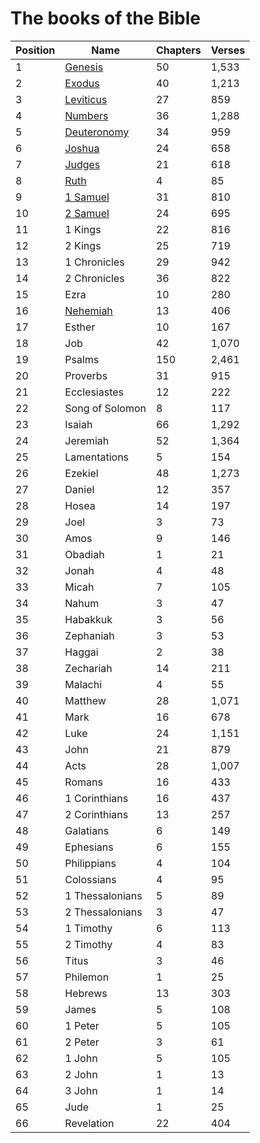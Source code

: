 # The books of the Bible

<table data-view="cards" data-full-width="true"><thead><tr><th>Position</th><th>Name</th><th>Chapters</th><th>Verses</th></tr></thead><tbody><tr><td>1</td><td><a href="../book-notes-old-testament/genesis.md">Genesis</a></td><td>50</td><td>1,533</td></tr><tr><td>2</td><td><a href="../book-notes-old-testament/exodus.md">Exodus</a></td><td>40</td><td>1,213</td></tr><tr><td>3</td><td><a href="../book-notes-old-testament/leviticus.md">Leviticus</a></td><td>27</td><td>859</td></tr><tr><td>4</td><td><a href="../book-notes-old-testament/numbers.md">Numbers</a></td><td>36</td><td>1,288</td></tr><tr><td>5</td><td><a href="../book-notes-old-testament/deuteronomy.md">Deuteronomy</a></td><td>34</td><td>959</td></tr><tr><td>6</td><td><a href="../book-notes-old-testament/joshua.md">Joshua</a></td><td>24</td><td>658</td></tr><tr><td>7</td><td><a href="../book-notes-old-testament/judges.md">Judges</a></td><td>21</td><td>618</td></tr><tr><td>8</td><td><a href="../book-notes-old-testament/ruth.md">Ruth</a></td><td>4</td><td>85</td></tr><tr><td>9</td><td><a href="../book-notes-old-testament/1-samuel.md">1 Samuel</a></td><td>31</td><td>810</td></tr><tr><td>10</td><td><a href="../book-notes-old-testament/2-samuel.md">2 Samuel</a></td><td>24</td><td>695</td></tr><tr><td>11</td><td>1 Kings</td><td>22</td><td>816</td></tr><tr><td>12</td><td>2 Kings</td><td>25</td><td>719</td></tr><tr><td>13</td><td>1 Chronicles</td><td>29</td><td>942</td></tr><tr><td>14</td><td>2 Chronicles</td><td>36</td><td>822</td></tr><tr><td>15</td><td>Ezra</td><td>10</td><td>280</td></tr><tr><td>16</td><td><a href="../book-notes-old-testament/nehemiah.md">Nehemiah</a></td><td>13</td><td>406</td></tr><tr><td>17</td><td>Esther</td><td>10</td><td>167</td></tr><tr><td>18</td><td>Job</td><td>42</td><td>1,070</td></tr><tr><td>19</td><td>Psalms</td><td>150</td><td>2,461</td></tr><tr><td>20</td><td>Proverbs</td><td>31</td><td>915</td></tr><tr><td>21</td><td>Ecclesiastes</td><td>12</td><td>222</td></tr><tr><td>22</td><td>Song of Solomon</td><td>8</td><td>117</td></tr><tr><td>23</td><td>Isaiah</td><td>66</td><td>1,292</td></tr><tr><td>24</td><td>Jeremiah</td><td>52</td><td>1,364</td></tr><tr><td>25</td><td>Lamentations</td><td>5</td><td>154</td></tr><tr><td>26</td><td>Ezekiel</td><td>48</td><td>1,273</td></tr><tr><td>27</td><td>Daniel</td><td>12</td><td>357</td></tr><tr><td>28</td><td>Hosea</td><td>14</td><td>197</td></tr><tr><td>29</td><td>Joel</td><td>3</td><td>73</td></tr><tr><td>30</td><td>Amos</td><td>9</td><td>146</td></tr><tr><td>31</td><td>Obadiah</td><td>1</td><td>21</td></tr><tr><td>32</td><td>Jonah</td><td>4</td><td>48</td></tr><tr><td>33</td><td>Micah</td><td>7</td><td>105</td></tr><tr><td>34</td><td>Nahum</td><td>3</td><td>47</td></tr><tr><td>35</td><td>Habakkuk</td><td>3</td><td>56</td></tr><tr><td>36</td><td>Zephaniah</td><td>3</td><td>53</td></tr><tr><td>37</td><td>Haggai</td><td>2</td><td>38</td></tr><tr><td>38</td><td>Zechariah</td><td>14</td><td>211</td></tr><tr><td>39</td><td>Malachi</td><td>4</td><td>55</td></tr><tr><td>40</td><td>Matthew</td><td>28</td><td>1,071</td></tr><tr><td>41</td><td>Mark</td><td>16</td><td>678</td></tr><tr><td>42</td><td>Luke</td><td>24</td><td>1,151</td></tr><tr><td>43</td><td>John</td><td>21</td><td>879</td></tr><tr><td>44</td><td>Acts</td><td>28</td><td>1,007</td></tr><tr><td>45</td><td>Romans</td><td>16</td><td>433</td></tr><tr><td>46</td><td>1 Corinthians</td><td>16</td><td>437</td></tr><tr><td>47</td><td>2 Corinthians</td><td>13</td><td>257</td></tr><tr><td>48</td><td>Galatians</td><td>6</td><td>149</td></tr><tr><td>49</td><td>Ephesians</td><td>6</td><td>155</td></tr><tr><td>50</td><td>Philippians</td><td>4</td><td>104</td></tr><tr><td>51</td><td>Colossians</td><td>4</td><td>95</td></tr><tr><td>52</td><td>1 Thessalonians</td><td>5</td><td>89</td></tr><tr><td>53</td><td>2 Thessalonians</td><td>3</td><td>47</td></tr><tr><td>54</td><td>1 Timothy</td><td>6</td><td>113</td></tr><tr><td>55</td><td>2 Timothy</td><td>4</td><td>83</td></tr><tr><td>56</td><td>Titus</td><td>3</td><td>46</td></tr><tr><td>57</td><td>Philemon</td><td>1</td><td>25</td></tr><tr><td>58</td><td>Hebrews</td><td>13</td><td>303</td></tr><tr><td>59</td><td>James</td><td>5</td><td>108</td></tr><tr><td>60</td><td>1 Peter</td><td>5</td><td>105</td></tr><tr><td>61</td><td>2 Peter</td><td>3</td><td>61</td></tr><tr><td>62</td><td>1 John</td><td>5</td><td>105</td></tr><tr><td>63</td><td>2 John</td><td>1</td><td>13</td></tr><tr><td>64</td><td>3 John</td><td>1</td><td>14</td></tr><tr><td>65</td><td>Jude</td><td>1</td><td>25</td></tr><tr><td>66</td><td>Revelation</td><td>22</td><td>404</td></tr></tbody></table>
